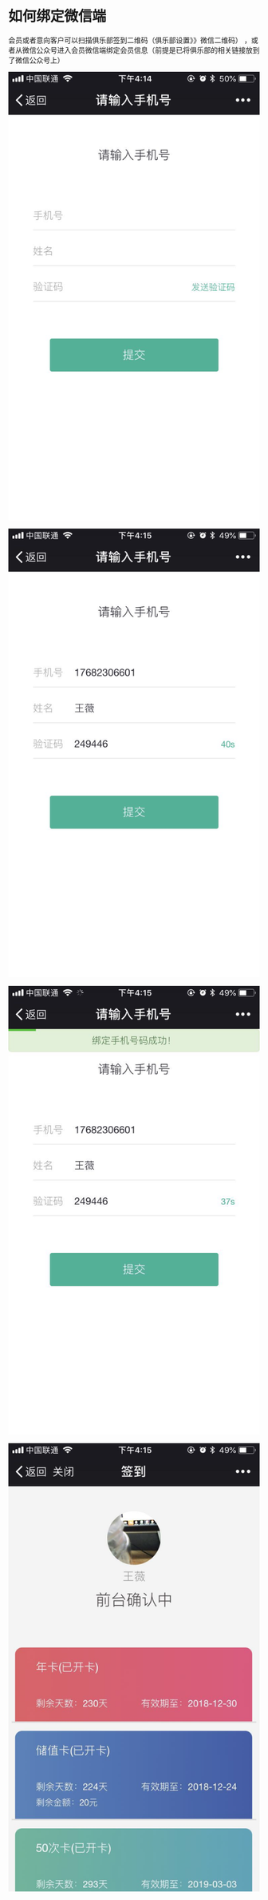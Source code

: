 # 如何绑定微信端

会员或者意向客户可以扫描俱乐部签到二维码（俱乐部设置》》微信二维码） ，或者从微信公众号进入会员微信端绑定会员信息（前提是已将俱乐部的相关链接放到了微信公众号上）

![](../.gitbook/assets/1%20%284%29.jpg)



![](../.gitbook/assets/2%20%284%29.jpg)

![](../.gitbook/assets/3%20%286%29.jpg)

![](../.gitbook/assets/4%20%286%29.jpg)

